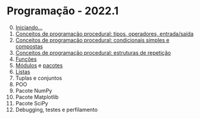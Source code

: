 # Programação - 2022.1

0. [Iniciando...](prog_aulas/prog_inicio.md)
1. [Conceitos de programação procedural: tipos, operadores, entrada/saída](prog_aulas/prog_conceitos1.md) 
2. [Conceitos de programação procedural: condicionais simples e compostas](prog_aulas/prog_conceitos2.md)
3. [Conceitos de programação procedural: estruturas de repetição](prog_aulas/prog_conceitos3.md)
4. [Funções](prog_aulas/prog_funcoes.md)
5. [Módulos](prog_aulas/prog_modulos.md) e [pacotes](prog_aulas/prog_pacotes.md)
6. [Listas](prog_aulas/listas.md)
7. Tuplas e conjuntos
8. POO
9. Pacote NumPy
10. Pacote Matplotlib
11. Pacote SciPy
12. Debugging, testes e perfilamento
